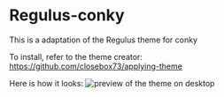 # Regulus-conky
This is a adaptation of the Regulus theme for conky

To install, refer to the theme creator:
https://github.com/closebox73/applying-theme

Here is how it looks:
![preview of the theme on desktop](https://github.com/aufgfua/regulus-conky/preview.png?raw=true)
